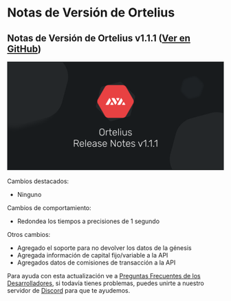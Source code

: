 # Notas de Versión de Ortelius

## Notas de Versión de Ortelius v1.1.1 \([Ver en GitHub](https://github.com/ava-labs/ortelius/releases/tag/v1.1.1)\)

![Ortelius release notes v1.1.1.png](../../.gitbook/assets/Ortelius-release-notes-v1.1.1.png)


Cambios destacados:

* Ninguno

Cambios de comportamiento:

* Redondea los tiempos a precisiones de 1 segundo

Otros cambios:

* Agregado el soporte para no devolver los datos de la génesis
* Agregada información de capital fijo/variable a la API
* Agregados datos de comisiones de transacción a la API

Para ayuda con esta actualización ve a [Preguntas Frecuentes de los Desarrolladores](https://support.avalabs.org/en/collections/2618154-developer-faq), si todavía tienes problemas, puedes unirte a nuestro servidor de [Discord](https://chat.avax.network) para que te ayudemos.

<!--stackedit_data:
eyJoaXN0b3J5IjpbLTM5MTA1NjA4N119
-->